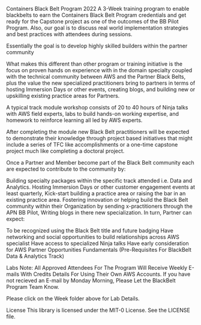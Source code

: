 Containers Black Belt Program 2022
A 3-Week training program to enable blackbelts to earn the Containers Black Belt Program credentials and get ready for the Capstone project as one of the outcomes of the BB Pilot Program. Also, our goal is to discuss real world implementation strategies and best practices with attendees during sessions.

Essentially the goal is to develop highly skilled builders within the partner community

What makes this different than other program or training initiative is the focus on proven hands on experience with in the domain specialty coupled with the technical community between AWS and the Partner Black Belts, plus the value the new specialized practitioners bring to partners in terms of hosting Immersion Days or other events, creating blogs, and building new or upskilling existing practice areas for Partners.

A typical track module workshop consists of 20 to 40 hours of Ninja talks with AWS field experts, labs to build hands-on working expertise, and homework to reinforce learning all led by AWS experts.

After completing the module new Black Belt practitioners will be expected to demonstrate their knowledge through project based initiatives that might include a series of TFC like accomplishments or a one-time capstone project much like completing a doctoral project.

Once a Partner and Member become part of the Black Belt community each are expected to contribute to the community by:

Building specialty packages within the specific track attended i.e. Data and Analytics.
Hosting Immersion Days or other customer engagement events at least quarterly,
Kick-start building a practice area or raising the bar in an existing practice area.
Fostering innovation or helping build the Black Belt community within their Organization by sending x-practitioners through the APN BB Pilot,
Writing blogs in there new specialization.
In turn, Partner can expect:

To be recognized using the Black Belt title and future badging
Have networking and social opportunities to build relationships across AWS specialist
Have access to specialized Ninja talks
Have early consideration for AWS Partner Opportunities
Fundamentals (Pre-Requisites For BlackBelt Data & Analytics Track)


Labs
Note: All Approved Attendees For The Program Will Receive Weekly E-mails With Credits Details For Using Their Own AWS Accounts. If you have not recieved an E-mail by Monday Morning, Please Let the BlackBelt Program Team Know.

Please click on the Week folder above for Lab Details.

License
This library is licensed under the MIT-0 License. See the LICENSE file.
